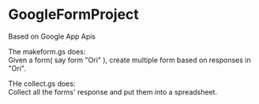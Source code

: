 # GoogleFormProject

Based on Google App Apis

The makeform.gs does:  
Given a form( say form "Ori" ), create multiple form based on responses in "Ori". 

THe collect.gs does:  
Collect all the forms' response and put them into a spreadsheet.
